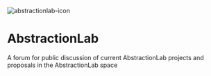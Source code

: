 ![abstractionlab-icon](https://user-images.githubusercontent.com/25029171/117414784-d229de80-af17-11eb-9b3c-0fd779e6a514.png)


# AbstractionLab
A forum for public discussion of current AbstractionLab projects and proposals in the AbstractionLab space
